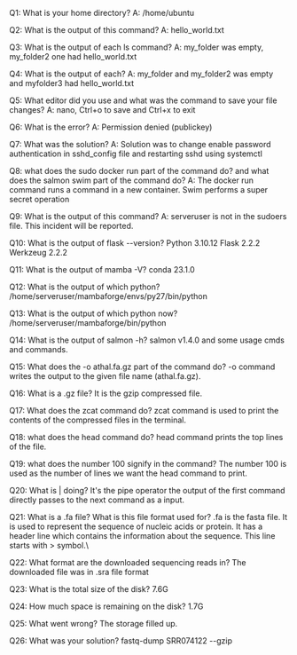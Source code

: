 Q1: What is your home directory?
A: /home/ubuntu

Q2: What is the output of this command?
A: hello_world.txt

Q3: What is the output of each ls command?
A: my_folder was empty, my_folder2 one had hello_world.txt

Q4: What is the output of each?
A: my_folder and my_folder2 was empty and myfolder3 had hello_world.txt

Q5: What editor did you use and what was the command to save your file changes?
A: nano, Ctrl+o to save and Ctrl+x to exit

Q6: What is the error?
A: Permission denied (publickey)

Q7: What was the solution?
A: Solution was to change enable password authentication in sshd_config file and restarting sshd using systemctl

Q8: what does the sudo docker run part of the command do? and what does the salmon swim part of the command do?
A: The docker run command runs a command in a new container. Swim performs a super secret operation

Q9: What is the output of this command?
A: serveruser is not in the sudoers file.  This incident will be reported.
 
Q10: What is the output of flask --version?
Python 3.10.12
Flask 2.2.2
Werkzeug 2.2.2

Q11: What is the output of mamba -V?
conda 23.1.0

Q12: What is the output of which python?
/home/serveruser/mambaforge/envs/py27/bin/python

Q13: What is the output of which python now?
/home/serveruser/mambaforge/bin/python

Q14: What is the output of salmon -h?
salmon v1.4.0 and some usage cmds and commands.

Q15: What does the -o athal.fa.gz part of the command do?
-o command writes the output to the given file name (athal.fa.gz).

Q16: What is a .gz file?
It is the gzip compressed file.

Q17: What does the zcat command do?
zcat command is used to print the contents of the compressed files in the terminal.

Q18: what does the head command do?
head command prints the top lines of the file.

Q19: what does the number 100 signify in the command?
The number 100 is used as the number of lines we want the head command to print.

Q20: What is | doing?
It's the pipe operator the output of the first command directly passes to the next command as a input.

Q21: What is a .fa file? What is this file format used for?
.fa is the fasta file. It is used to represent the sequence of nucleic acids or protein.
It has a header line which contains the information about the sequence. This line
starts with > symbol.\

Q22: What format are the downloaded sequencing reads in?
The downloaded file was in .sra file format

Q23: What is the total size of the disk?
7.6G

Q24: How much space is remaining on the disk?
1.7G

Q25: What went wrong?
The storage filled up.

Q26: What was your solution?
fastq-dump SRR074122 --gzip
